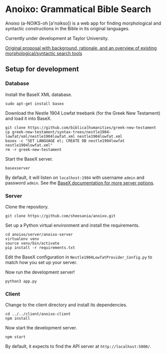 # Anoixo: Grammatical Bible Search
Anoixo (a-NOIKS-oh [ə'nɔikso]) is a web app for finding morphological and syntactic constructions in the Bible in its original languages.

Currently under development at Taylor University.

[Original proposal with background, rationale, and an overview of existing morphological/syntactic search tools](https://docs.google.com/document/d/1tC8CPp7WmkOH8jjgBRM_YxbxWEMFS7oJpzKfHDsqlTA/edit?usp=sharing)

## Setup for development
### Database
Install the BaseX XML database.

```
sudo apt-get install basex
```

Download the Nestle 1904 Lowfat treebank (for the Greek New Testament) and load it into BaseX.

```
git clone https://github.com/biblicalhumanities/greek-new-testament
cp greek-new-testament/syntax-trees/nestle1904-lowfat/xml/nestle1904lowfat.xml nestle1904lowfat.xml
basex -c "SET LANGUAGE el; CREATE DB nestle1904lowfat nestle1904lowfat.xml"
rm -r greek-new-testament
```

Start the BaseX server.

```
basexserver
```

By default, it will listen on `localhost:1984` with username `admin` and password `admin`. See the [BaseX documentation for more server options](http://docs.basex.org/wiki/Command-Line_Options#Server).

### Server
Clone the repository.

```
git clone https://github.com/sheesania/anoixo.git
```

Set up a Python virtual environment and install the requirements.

```
cd anoixo/server/anoixo-server
virtualenv venv
source venv/bin/activate
pip install -r requirements.txt
```

Edit the BaseX configuration in `Nestle1904LowfatProvider_Config.py` to match how you set up your server.

Now run the development server!

```
python3 app.py
```

### Client
Change to the client directory and install its dependencies.

```
cd ../../client/anoixo-client
npm install
```

Now start the development server.

```
npm start
```

By default, it expects to find the API server at `http://localhost:5000/`.
